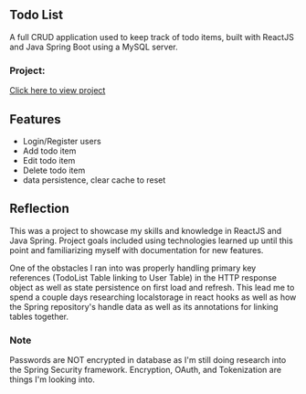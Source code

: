 ## Todo List 

A full CRUD application used to keep track of todo items, built with ReactJS and Java Spring Boot using a MySQL server. 


### Project: 

[Click here to view project](https://festive-chandrasekhar-e40420.netlify.app/)

## Features

- Login/Register users
- Add todo item
- Edit todo item
- Delete todo item
- data persistence, clear cache to reset 
  

## Reflection

This was a project to showcase my skills and knowledge in ReactJS and Java Spring. Project goals included using technologies learned up until this point and familiarizing myself with documentation for new features.  

One of the obstacles I ran into was properly handling primary key references (TodoList Table linking to User Table) in the HTTP response object as well as state persistence on first load and refresh. This lead me to spend a couple days researching localstorage in react hooks as well as how the Spring repository's handle data as well as its annotations for linking tables together. 

### Note

Passwords are NOT encrypted in database as I'm still doing research into the Spring Security framework. Encryption, OAuth, and Tokenization are things I'm looking into.
